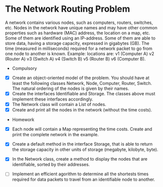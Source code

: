 # The Network Routing Problem


A network contains various nodes, such as computers, routers, switches, etc. Nodes in the network have unique names and may have other common properties such as hardware (MAC) address, the location on a map, etc.
Some of them are identified using an IP-address. Some of them are able to store data, having a storage capacity, expressed in gigabytes (GB).
The time (measured in milliseconds) required for a network packet to go from one node to another is known.
Example: locations are: v1 (Computer A) v2 (Router A) v3 (Switch A) v4 (Switch B) v5 (Router B) v6 (Computer B).

* Compulsory 

- [x] Create an object-oriented model of the problem. You should have at least the following classes Network, Node, Computer, Router, Switch. The natural ordering of the nodes is given by their names.
- [x] Create the interfaces Identifiable and Storage. The classes above must implement these interfaces accordingly.
- [x] The Network class will contain a List of nodes.
- [x] Create and print all the nodes in the network (without the time costs).

* Homework 

- [x] Each node will contain a Map representing the time costs. Create and print the complete network in the example.
- [x] Create a default method in the interface Storage, that is able to return the storage capacity in other units of storage (megabyte, kilobyte, byte).
- [x] In the Network class, create a method to display the nodes that are identifiable, sorted by their addresses.
- [ ] Implement an efficient agorithm to determine all the shortests times required for data packets to travel from an identifiable node to another.
      